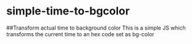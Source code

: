 # simple-time-to-bgcolor
##Transform actual time to background color
This is a simple JS which transforms the current time to an hex code set as bg-color

